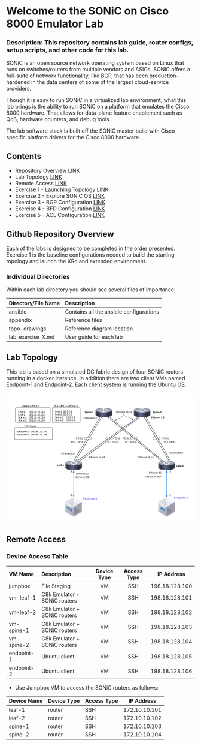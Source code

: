 # Welcome to the SONiC on Cisco 8000 Emulator Lab

### Description: This repository contains lab guide, router configs, setup scripts, and other code for this lab.

SONiC is an open source network operating system based on Linux that runs on switches/routers from multiple vendors and ASICs. SONiC offers a full-suite of network functionality, like BGP, that has been production-hardened in the data centers of some of the largest cloud-service providers.

Though it is easy to run SONiC in a virtualized lab environment, what this lab brings is the ability to run SONiC on a platform that emulates the Cisco 8000 hardware. That allows for data-plane feature enablement such as QoS, hardware counters, and debug tools. 

The lab software stack is built off the SONiC master build with Cisco specific platform drivers for the Cisco 8000 hardware.

## Contents
* Repository Overview [LINK](#git-repository-overview)
* Lab Topology [LINK](#lab-topology)
* Remote Access [LINK](#remote-access)
* Exercise 1 - Launching Topology [LINK](lab_exercise_1.md)
* Exercise 2 - Explore SONiC OS [LINK](lab_exercise_2.md)
* Exercise 3 - BGP Configuration [LINK](lab_exercise_3.md)
* Exercise 4 - BFD Configuration [LINK](lab_exercise_4.md)
* Exercise 5 - ACL Configuration [LINK](lab_exercise_5.md)

## Github Repository Overview
Each of the labs is designed to be completed in the order presented. Exercise 1 is the baseline configurations 
needed to build the starting topology and launch the XRd and extended environment.

### Individual  Directories
Within each lab directory you should see several files of importance:


| Directory/File Name      | Description                                                   |
|:-------------------------|:--------------------------------------------------------------|
| ansible                  | Contains all the ansible configurations                       |
| appendix                 | Reference files                                               |
| topo-drawings            | Reference diagram location                                    |
| lab_exercise_X.md        | User guide for each lab                                       |


## Lab Topology

This lab is based on a simulated DC fabric design of four SONiC routers running in a docker instance. In addition there are two client VMs named Endpoint-1 and Endpoint-2. Each client system is running the Ubuntu OS.

![Lab Topology](topo-drawings/sonic-101-topology.png)

## Remote Access


### Device Access Table
| VM Name        | Description                  | Device Type | Access Type |   IP Address    |
|:---------------|:-----------------------------|:-----------:|:-----------:|:---------------:|
| jumpbox        | File Staging                 | VM          | SSH         | 198.18.128.100  |
| vm-leaf-1      | C8k Emulator + SONiC routers | VM          | SSH         | 198.18.128.101  |
| vm-leaf-2      | C8k Emulator + SONiC routers | VM          | SSH         | 198.18.128.102  |
| vm-spine-1     | C8k Emulator + SONiC routers | VM          | SSH         | 198.18.128.103  |
| vm-spine-2     | C8k Emulator + SONiC routers | VM          | SSH         | 198.18.128.104  |
| endpoint-1     | Ubuntu client                | VM          | SSH         | 198.18.128.105  |
| endpoint-2     | Ubuntu client                | VM          | SSH         | 198.18.128.106  |


* Use Jumpbox VM to access the SONiC routers as follows:

| Device Name    | Device Type | Access Type |   IP Address    |                                           
|:---------------|:------------|:------------|:---------------:|                          
| leaf-1         | router      | SSH         | 172.10.10.101   |
| leaf-2         | router      | SSH         | 172.10.10.102   |
| spine-1        | router      | SSH         | 172.10.10.103   |
| spine-2        | router      | SSH         | 172.10.10.104   |

